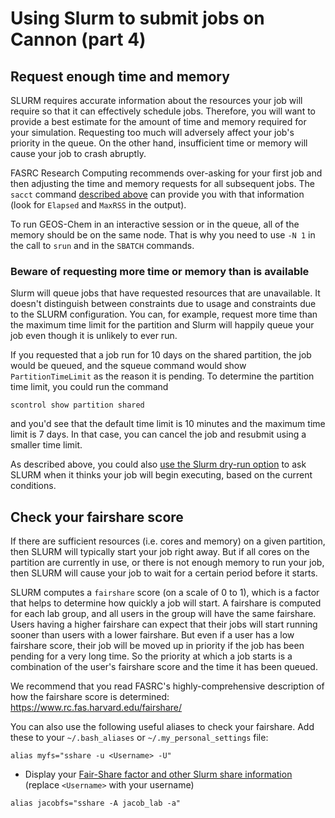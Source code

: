 # Using Slurm to submit jobs on Cannon (part 4)

## Request enough time and memory

SLURM requires accurate information about the resources your job will require so that it can effectively schedule jobs. Therefore, you will want to provide a best estimate for the amount of time and memory required for your simulation. Requesting too much will adversely affect your job's priority in the queue. On the other hand, insufficient time or memory will cause your job to crash abruptly.

FASRC Research Computing recommends over-asking for your first job and then adjusting the time and memory requests for all subsequent jobs. The `sacct` command [described above](using-slurm-on-cannon-3.md#sacct) can provide you with that information (look for `Elapsed` and `MaxRSS` in the output). 

To run GEOS-Chem in an interactive session or in the queue, all of the memory should be on the same node. That is why you need to use `-N 1` in the call to `srun` and in the `SBATCH` commands.

### Beware of requesting more time or memory than is available

Slurm will queue jobs that have requested resources that are unavailable. It doesn't distinguish between constraints due to usage and constraints due to the SLURM configuration. You can, for example, request more time than the maximum time limit for the partition and Slurm will happily queue your job even though it is unlikely to ever run.

If you requested that a job run for 10 days on the shared partition, the job would be queued, and the squeue command would show `PartitionTimeLimit` as the reason it is pending. To determine the partition time limit, you could run the command

``` 
scontrol show partition shared
```

and you'd see that the default time limit is 10 minutes and the maximum time limit is 7 days. In that case, you can cancel the job and resubmit using a smaller time limit.

As described above, you could also [use the Slurm dry-run option](using-slurm-on-cannon-2.md#Check%20when%20your%20job%20will%20start) to ask SLURM when it thinks your job will begin executing, based on the current conditions.

## Check your fairshare score

If there are sufficient resources (i.e. cores and memory) on a given partition, then SLURM will typically start your job right away. But if all cores on the partition are currently in use, or there is not enough memory to run your job, then SLURM will cause your job to wait for a certain period before it starts.

SLURM computes a `fairshare` score (on a scale of 0 to 1), which is a factor that helps to determine how quickly a job will start. A fairshare is computed for each lab group, and all users in the group will have the same fairshare. Users having a higher fairshare can expect that their jobs will start running sooner than users with a lower fairshare. But even if a user has a low fairshare score, their job will be moved up in priority if the job has been pending for a very long time. So the priority at which a job starts is a combination of the user's fairshare score and the time it has been queued.

We recommend that you read FASRC's highly-comprehensive description of how the fairshare score is determined: <https://www.rc.fas.harvard.edu/fairshare/>

You can also use the following useful aliases to check your fairshare. Add these to your `~/.bash_aliases` or `~/.my_personal_settings` file:

`alias myfs="sshare -u <Username> -U"`
  - Display your [Fair-Share factor and other Slurm share information](https://slurm.schedmd.com/sshare.html) (replace `<Username>` with your username)

`alias jacobfs="sshare -A jacob_lab -a"`
